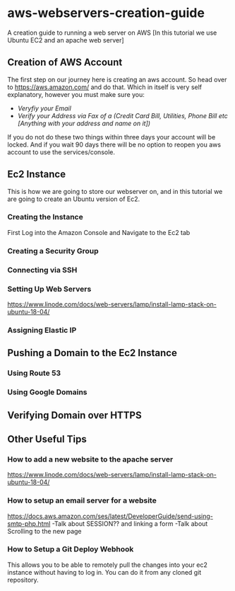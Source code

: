 # aws-webservers-creation-guide
A creation guide to running a web server on AWS [In this tutorial we use Ubuntu EC2 and an apache web server]

## Creation of AWS Account
The first step on our journey here is creating an aws account. So head over to https://aws.amazon.com/ and do that.
Which in itself is very self explanatory, however you must make sure you:
  * *Veryfiy your Email*
  * *Verify your Address via Fax of a (Credit Card Bill, Utilities, Phone Bill etc [Anything with your address and name on it])*
  
If you do not do these two things within three days your account will be locked. And if you wait 90 days there will be no option to reopen you aws account to use the services/console.

## Ec2 Instance
This is how we are going to store our webserver on, and in this tutorial we are going to create an Ubuntu version of Ec2.

### Creating the Instance
First Log into the Amazon Console and Navigate to the Ec2 tab

### Creating a Security Group

### Connecting via SSH

### Setting Up Web Servers
https://www.linode.com/docs/web-servers/lamp/install-lamp-stack-on-ubuntu-18-04/

### Assigning Elastic IP

## Pushing a Domain to the Ec2 Instance

### Using Route 53

### Using Google Domains

## Verifying Domain over HTTPS


## Other Useful Tips

### How to add a new website to the apache server
https://www.linode.com/docs/web-servers/lamp/install-lamp-stack-on-ubuntu-18-04/

### How to setup an email server for a website
https://docs.aws.amazon.com/ses/latest/DeveloperGuide/send-using-smtp-php.html
-Talk about SESSION?? and linking a form
-Talk about Scrolling to the new page

### How to Setup a Git Deploy Webhook
This allows you to be able to remotely pull the changes into your ec2 instance without having to log in. You can do it from any cloned git repository.
